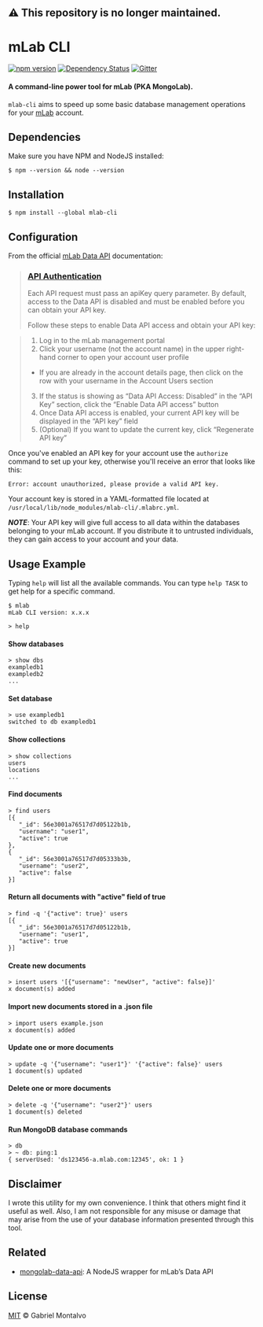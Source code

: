 ## ⚠️ This repository is no longer maintained.

# mLab CLI
[![npm version](https://img.shields.io/npm/v/mlab-cli.svg?style=flat)](https://www.npmjs.com/package/mlab-cli)
[![Dependency Status](https://david-dm.org/gmontalvoriv/mlab-cli.svg)](https://www.npmjs.com/package/mlab-cli) [![Gitter](https://badges.gitter.im/gmontalvoriv/mlab-cli.svg)](https://gitter.im/gmontalvoriv/mlab-cli?utm_source=badge&utm_medium=badge&utm_campaign=pr-badge)

#### A command-line power tool for mLab (PKA MongoLab).

```mlab-cli``` aims to speed up some basic database management operations for your [mLab](https://mlab.com/) account.

## Dependencies

Make sure you have NPM and NodeJS installed:

```
$ npm --version && node --version
```

## Installation

```
$ npm install --global mlab-cli
```

## Configuration

From the official [mLab Data API](http://docs.mlab.com/data-api/) documentation:

> ### [API Authentication](http://docs.mlab.com/data-api/#authentication)
>
> Each API request must pass an apiKey query parameter. By default, access to the Data API is disabled and must be enabled before you can obtain your API key.
>
>Follow these steps to enable Data API access and obtain your API key:

> 1. Log in to the mLab management portal
> 2. Click your username (not the account name) in the upper right-hand corner to open your account user profile
>   - If you are already in the account details page, then click on the row with your username in the Account Users section
> 3. If the status is showing as “Data API Access: Disabled” in the “API Key” section, click the “Enable Data API access” button
> 4. Once Data API access is enabled, your current API key will be displayed in the “API key” field 
> 5. (Optional) If you want to update the current key, click “Regenerate API key”

Once you've enabled an API key for your account use the ```authorize``` command to set up your key, otherwise you'll receive an error that looks like this:
 
 ```
 Error: account unauthorized, please provide a valid API key.
 ```
 
 Your account key is stored in a YAML-formatted file located at ```/usr/local/lib/node_modules/mlab-cli/.mlabrc.yml```.
 
 ***NOTE***: Your API key will give full access to all data within the databases belonging to your mLab account. If you distribute it to untrusted individuals, they can gain access to your account and your data.
 
## Usage Example

Typing ```help``` will list all the available commands. You can type ```help TASK``` to get help for a specific command.

```
$ mlab
mLab CLI version: x.x.x

> help
```

#### Show databases
```
> show dbs
exampledb1
exampledb2
...
```

#### Set database
```
> use exampledb1
switched to db exampledb1
```

#### Show collections
```
> show collections
users
locations
...
```

#### Find documents
```
> find users
[{
   "_id": 56e3001a76517d7d05122b1b,
   "username": "user1",
   "active": true
}, 
{
   "_id": 56e3001a76517d7d05333b3b,
   "username": "user2",
   "active": false
}]
```

#### Return all documents with "active" field of true
```
> find -q '{"active": true}' users
[{
   "_id": 56e3001a76517d7d05122b1b,
   "username": "user1",
   "active": true
}]
```

#### Create new documents
```
> insert users '[{"username": "newUser", "active": false}]'
x document(s) added
```

#### Import new documents stored in a .json file
```
> import users example.json
x document(s) added
```

#### Update one or more documents
```
> update -q '{"username": "user1"}' '{"active": false}' users
1 document(s) updated
```

#### Delete one or more documents
```
> delete -q '{"username": "user2"}' users
1 document(s) deleted
```

#### Run MongoDB database commands
```
> db
> ~ db: ping:1
{ serverUsed: 'ds123456-a.mlab.com:12345', ok: 1 }
```

## Disclaimer

I wrote this utility for my own convenience. I think that others might find it useful as well. Also, I am not responsible for any misuse or damage that may arise from the use of your database information presented through this tool.

## Related

- [mongolab-data-api](https://github.com/gmontalvoriv/mongolab-data-api): A NodeJS wrapper for mLab’s Data API

## License

[MIT](https://github.com/gmontalvoriv/mlab-cli/blob/master/LICENSE) © Gabriel Montalvo
